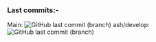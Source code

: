 ### Last commits:- 
Main: ![GitHub last commit (branch)](https://img.shields.io/github/last-commit/TransportThing/transportthing.uk/main?style=for-the-badge)
ash/develop: ![GitHub last commit (branch)](https://img.shields.io/github/last-commit/TransportThing/transportthing.uk/ash/develop?style=for-the-badge)
